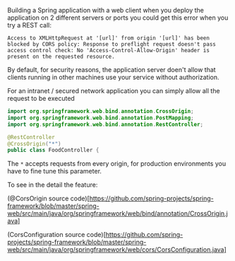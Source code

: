 Building a Spring application with a web client when you deploy the application on 2 different servers or ports you could get this error when you try a REST call:

`Access to XMLHttpRequest at '[url]' from origin '[url]' has been blocked by CORS policy: Response to preflight request doesn't pass access control check: No 'Access-Control-Allow-Origin' header is present on the requested resource.`

By default, for security reasons, the application server doen't allow that clients running in other machines use your service without authorization.

For an intranet / secured network application you can simply allow all the request to be executed

```java
import org.springframework.web.bind.annotation.CrossOrigin;
import org.springframework.web.bind.annotation.PostMapping;
import org.springframework.web.bind.annotation.RestController;

@RestController
@CrossOrigin("*")
public class FoodController {
```

The `*` accepts requests from every origin, for production environments you have to fine tune this parameter. 

To see in the detail the feature:

(@CorsOrigin source code)[https://github.com/spring-projects/spring-framework/blob/master/spring-web/src/main/java/org/springframework/web/bind/annotation/CrossOrigin.java]

(CorsConfiguration source code)[https://github.com/spring-projects/spring-framework/blob/master/spring-web/src/main/java/org/springframework/web/cors/CorsConfiguration.java]